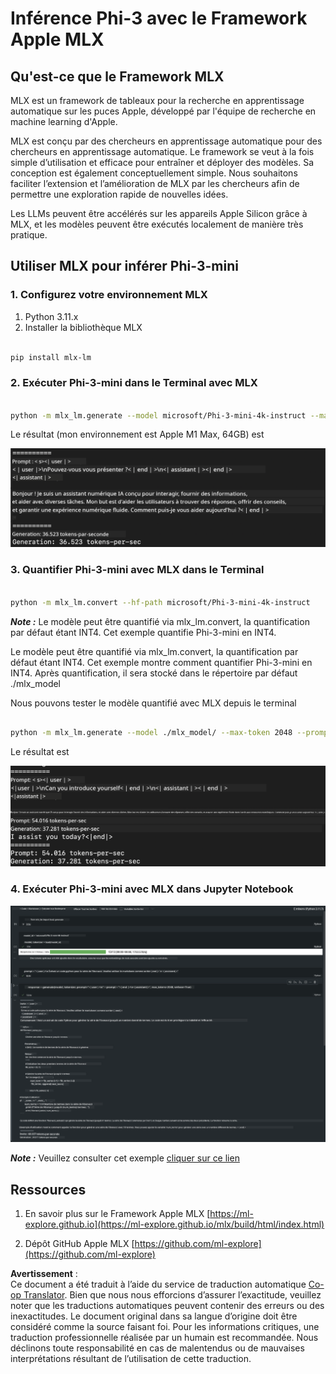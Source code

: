 <!--
CO_OP_TRANSLATOR_METADATA:
{
  "original_hash": "dcb656f3d206fc4968e236deec5d4384",
  "translation_date": "2025-07-16T21:00:07+00:00",
  "source_file": "md/01.Introduction/03/MLX_Inference.md",
  "language_code": "fr"
}
-->
# **Inférence Phi-3 avec le Framework Apple MLX**

## **Qu'est-ce que le Framework MLX**

MLX est un framework de tableaux pour la recherche en apprentissage automatique sur les puces Apple, développé par l'équipe de recherche en machine learning d'Apple.

MLX est conçu par des chercheurs en apprentissage automatique pour des chercheurs en apprentissage automatique. Le framework se veut à la fois simple d’utilisation et efficace pour entraîner et déployer des modèles. Sa conception est également conceptuellement simple. Nous souhaitons faciliter l’extension et l’amélioration de MLX par les chercheurs afin de permettre une exploration rapide de nouvelles idées.

Les LLMs peuvent être accélérés sur les appareils Apple Silicon grâce à MLX, et les modèles peuvent être exécutés localement de manière très pratique.

## **Utiliser MLX pour inférer Phi-3-mini**

### **1. Configurez votre environnement MLX**

1. Python 3.11.x  
2. Installer la bibliothèque MLX


```bash

pip install mlx-lm

```

### **2. Exécuter Phi-3-mini dans le Terminal avec MLX**


```bash

python -m mlx_lm.generate --model microsoft/Phi-3-mini-4k-instruct --max-token 2048 --prompt  "<|user|>\nCan you introduce yourself<|end|>\n<|assistant|>"

```

Le résultat (mon environnement est Apple M1 Max, 64GB) est

![Terminal](../../../../../translated_images/01.5cf57df8f7407cf9281c0237f4e69c3728b8817253aad0835d14108b07c83c88.fr.png)

### **3. Quantifier Phi-3-mini avec MLX dans le Terminal**


```bash

python -m mlx_lm.convert --hf-path microsoft/Phi-3-mini-4k-instruct

```

***Note :*** Le modèle peut être quantifié via mlx_lm.convert, la quantification par défaut étant INT4. Cet exemple quantifie Phi-3-mini en INT4.

Le modèle peut être quantifié via mlx_lm.convert, la quantification par défaut étant INT4. Cet exemple montre comment quantifier Phi-3-mini en INT4. Après quantification, il sera stocké dans le répertoire par défaut ./mlx_model

Nous pouvons tester le modèle quantifié avec MLX depuis le terminal


```bash

python -m mlx_lm.generate --model ./mlx_model/ --max-token 2048 --prompt  "<|user|>\nCan you introduce yourself<|end|>\n<|assistant|>"

```

Le résultat est

![INT4](../../../../../translated_images/02.7b188681a8eadbc111aba8d8006e4b3671788947a99a46329261e169dd2ec29f.fr.png)


### **4. Exécuter Phi-3-mini avec MLX dans Jupyter Notebook**


![Notebook](../../../../../translated_images/03.b9705a3a5aaa89f9eb0ca04c1a4565dfe4a5e8cc68604227d2eab149fef1d3c7.fr.png)

***Note :*** Veuillez consulter cet exemple [cliquer sur ce lien](../../../../../code/03.Inference/MLX/MLX_DEMO.ipynb)


## **Ressources**

1. En savoir plus sur le Framework Apple MLX [https://ml-explore.github.io](https://ml-explore.github.io/mlx/build/html/index.html)

2. Dépôt GitHub Apple MLX [https://github.com/ml-explore](https://github.com/ml-explore)

**Avertissement** :  
Ce document a été traduit à l’aide du service de traduction automatique [Co-op Translator](https://github.com/Azure/co-op-translator). Bien que nous nous efforcions d’assurer l’exactitude, veuillez noter que les traductions automatiques peuvent contenir des erreurs ou des inexactitudes. Le document original dans sa langue d’origine doit être considéré comme la source faisant foi. Pour les informations critiques, une traduction professionnelle réalisée par un humain est recommandée. Nous déclinons toute responsabilité en cas de malentendus ou de mauvaises interprétations résultant de l’utilisation de cette traduction.